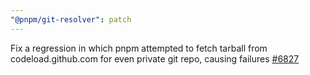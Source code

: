 ```yaml
---
"@pnpm/git-resolver": patch
---
```


Fix a regression in which pnpm attempted to fetch tarball from codeload.github.com for even private git repo, causing failures [#6827](https://github.com/pnpm/pnpm/issues/6827)

